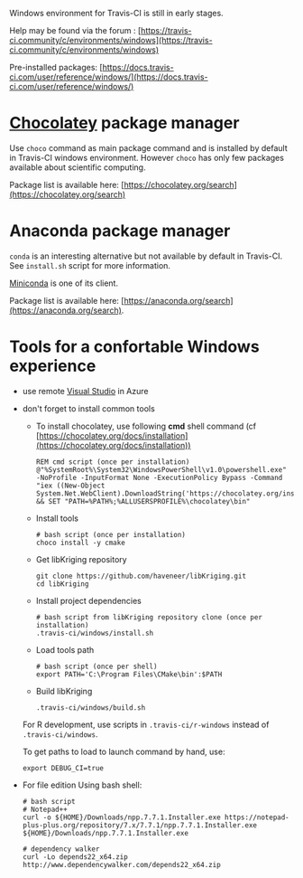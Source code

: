 
Windows environment for Travis-CI is still in early stages.

Help may be found via the forum : [https://travis-ci.community/c/environments/windows](https://travis-ci.community/c/environments/windows)

Pre-installed packages: [https://docs.travis-ci.com/user/reference/windows/](https://docs.travis-ci.com/user/reference/windows/)

# [Chocolatey](https://chocolatey.org) package manager

Use `choco` command as main package command and is installed by default in Travis-CI windows environment. However `choco` has only few packages available about scientific computing.

Package list is available here: [https://chocolatey.org/search](https://chocolatey.org/search)

# Anaconda package manager

`conda` is an interesting alternative but not available by default in Travis-CI. See `install.sh` script for more information.

[Miniconda](https://docs.conda.io/en/latest/miniconda.html) is one of its client.

Package list is available here: [https://anaconda.org/search](https://anaconda.org/search).

# Tools for a confortable Windows experience

* use remote [Visual Studio](https://azuremarketplace.microsoft.com/fr-fr/marketplace/apps/category/compute?filters=virtual-machine-images%3Bmicrosoft%3Bwindows&page=1&subcategories=application-infrastructure&search=visual%20studio) in Azure
* don't forget to install common tools
  * To install chocolatey, use following __cmd__ shell command (cf [https://chocolatey.org/docs/installation](https://chocolatey.org/docs/installation))
    ```
    REM cmd script (once per installation)
    @"%SystemRoot%\System32\WindowsPowerShell\v1.0\powershell.exe" -NoProfile -InputFormat None -ExecutionPolicy Bypass -Command "iex ((New-Object System.Net.WebClient).DownloadString('https://chocolatey.org/install.ps1'))" && SET "PATH=%PATH%;%ALLUSERSPROFILE%\chocolatey\bin"
    ```
  * Install tools 
    ```
    # bash script (once per installation)
    choco install -y cmake
    ```
  * Get libKriging repository
    ```
    git clone https://github.com/haveneer/libKriging.git
    cd libKriging
    ```
  * Install project dependencies  
    ```
    # bash script from libKriging repository clone (once per installation)
    .travis-ci/windows/install.sh
    ```
  * Load tools path  
    ```
    # bash script (once per shell)
    export PATH='C:\Program Files\CMake\bin':$PATH
    ```
  * Build libKriging
    ```
    .travis-ci/windows/build.sh
    ```

  For R development, use scripts in `.travis-ci/r-windows` instead of `.travis-ci/windows`.
  
  To get paths to load to launch command by hand, use:
    ```
    export DEBUG_CI=true
    ```

* For file edition
Using bash shell:
    ```
    # bash script
    # Notepad++
    curl -o ${HOME}/Downloads/npp.7.7.1.Installer.exe https://notepad-plus-plus.org/repository/7.x/7.7.1/npp.7.7.1.Installer.exe
    ${HOME}/Downloads/npp.7.7.1.Installer.exe
    
    # dependency walker
    curl -Lo depends22_x64.zip http://www.dependencywalker.com/depends22_x64.zip
    ``` 
    